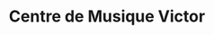 ---
title: "Centre de Musique Victor"
url: /sherbrooke/centre-de-musique-victor/
shop: Instrumente
---
